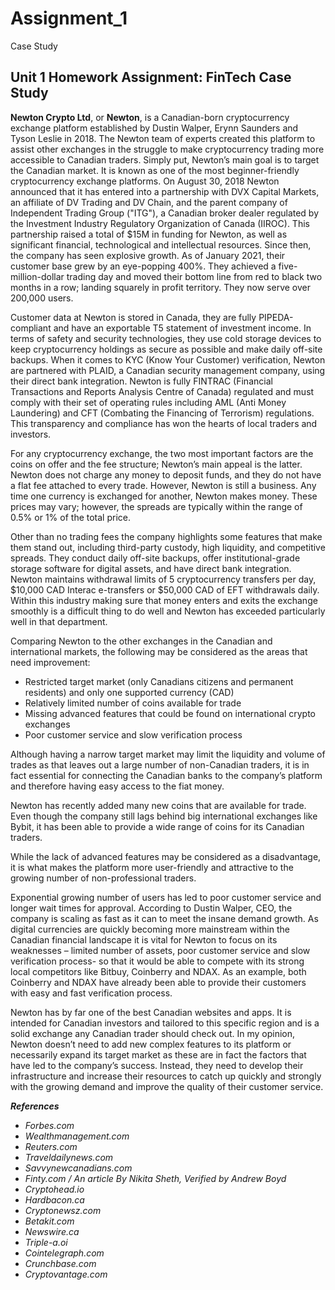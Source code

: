 # Assignment_1
Case Study
## Unit 1 Homework Assignment: FinTech Case Study
**Newton Crypto Ltd**, or **Newton**, is a Canadian-born cryptocurrency exchange platform established by Dustin Walper, Erynn Saunders and Tyson Leslie in 2018. The Newton team of experts created this platform to assist other exchanges in the struggle to make cryptocurrency trading more accessible to Canadian traders. Simply put, Newton’s main goal is to target the Canadian market. It is known as one of the most beginner-friendly cryptocurrency exchange platforms. On August 30, 2018 Newton announced that it has entered into a partnership with DVX Capital Markets, an affiliate of DV Trading and DV Chain, and the parent company of Independent Trading Group ("ITG"), a Canadian broker dealer regulated by the Investment Industry Regulatory Organization of Canada (IIROC). This partnership raised a total of $15M in funding for Newton, as well as significant financial, technological and intellectual resources. Since then, the company has seen explosive growth. As of January 2021, their customer base grew by an eye-popping 400%. They achieved a five-million-dollar trading day and moved their bottom line from red to black two months in a row; landing squarely in profit territory. They now serve over 200,000 users.

Customer data at Newton is stored in Canada, they are fully PIPEDA-compliant and have an exportable T5 statement of investment income. In terms of safety and security technologies, they use cold storage devices to keep cryptocurrency holdings as secure as possible and make daily off-site backups. When it comes to KYC (Know Your Customer) verification, Newton are partnered with PLAID, a Canadian security management company, using their direct bank integration. 
Newton is fully FINTRAC (Financial Transactions and Reports Analysis Centre of Canada) regulated and must comply with their set of operating rules including AML (Anti Money Laundering) and CFT (Combating the Financing of Terrorism) regulations. This transparency and compliance has won the hearts of local traders and investors.

For any cryptocurrency exchange, the two most important factors are the coins on offer and the fee structure; Newton’s main appeal is the latter. Newton does not charge any money to deposit funds, and they do not have a flat fee attached to every trade. However, Newton is still a business. Any time one currency is exchanged for another, Newton makes money. These prices may vary; however, the spreads are typically within the range of 0.5% or 1% of the total price.

Other than no trading fees the company highlights some features that make them stand out, including third-party custody, high liquidity, and competitive spreads. They conduct daily off-site backups, offer institutional-grade storage software for digital assets, and have direct bank integration. Newton maintains withdrawal limits of 5 cryptocurrency transfers per day, $10,000 CAD Interac e-transfers or $50,000 CAD of EFT withdrawals daily. Within this industry making sure that money enters and exits the exchange smoothly is a difficult thing to do well and Newton has exceeded particularly well in that department. 

Comparing Newton to the other exchanges in the Canadian and international markets, the following may be considered as the areas that need improvement: 
-	Restricted target market (only Canadians citizens and permanent residents) and only one supported currency (CAD) 
-	Relatively limited number of coins available for trade
-	Missing advanced features that could be found on international crypto exchanges
-	Poor customer service and slow verification process

Although having a narrow target market may limit the liquidity and volume of trades as that leaves out a large number of non-Canadian traders, it is in fact essential for connecting the Canadian banks to the company’s platform and therefore having easy access to the fiat money.

Newton has recently added many new coins that are available for trade. Even though the company still lags behind big international exchanges like Bybit, it has been able to provide a wide range of coins for its Canadian traders.

While the lack of advanced features may be considered as a disadvantage, it is what makes the platform more user-friendly and attractive to the growing number of non-professional traders.

Exponential growing number of users has led to poor customer service and longer wait times for approval. According to Dustin Walper, CEO, the company is scaling as fast as it can to meet the insane demand growth.
As digital currencies are quickly becoming more mainstream within the Canadian financial landscape it is vital for Newton to focus on its weaknesses – limited number of assets, poor customer service and slow verification process- so that it would be able to compete with its strong local competitors like Bitbuy, Coinberry and NDAX. As an example, both Coinberry and NDAX have already been able to provide their customers with easy and fast verification process.

Newton has by far one of the best Canadian websites and apps. It is intended for Canadian investors and tailored to this specific region and is a solid exchange any Canadian trader should check out. In my opinion, Newton doesn’t need to add new complex features to its platform or necessarily expand its target market as these are in fact the factors that have led to the company’s success. Instead, they need to develop their infrastructure and increase their resources to catch up quickly and strongly with the growing demand and improve the quality of their customer service.


***References***
- *Forbes.com*
- *Wealthmanagement.com*
- *Reuters.com*
- *Traveldailynews.com*
- *Savvynewcanadians.com*
- *Finty.com / An article By Nikita Sheth, Verified by Andrew Boyd*  
- *Cryptohead.io*
- *Hardbacon.ca* 
- *Cryptonewsz.com*
- *Betakit.com*
- *Newswire.ca*
- *Triple-a.oi*
- *Cointelegraph.com*
- *Crunchbase.com*
- *Cryptovantage.com*
